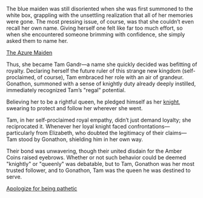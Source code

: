 <!-- title: You're the Queen! -->

The blue maiden was still disoriented when she was first summoned to the white box, grappling with the unsettling realization that all of her memories were gone. The most pressing issue, of course, was that she couldn’t even recall her own name. Giving herself one felt like far too much effort, so when she encountered someone brimming with confidence, she simply asked them to name her.

[The Azure Maiden](#embed:https://www.youtube.com/live/zgioohaY0m4?t=699)

Thus, she became Tam Gandr—a name she quickly decided was befitting of royalty. Declaring herself the future ruler of this strange new kingdom (self-proclaimed, of course), Tam embraced her role with an air of grandeur. Gonathon, summoned with a sense of knightly duty already deeply instilled, immediately recognized Tam’s "regal" potential.

Believing her to be a rightful queen, he pledged himself as her [knight](https://www.youtube.com/live/y9KKa_k2VTU?feature=shared&t=5727), swearing to protect and follow her wherever she went.

Tam, in her self-proclaimed royal empathy, didn’t just demand loyalty; she reciprocated it. Whenever her loyal knight faced confrontations—particularly from Elizabeth, who doubted the legitimacy of their claims—Tam stood by Gonathon, shielding him in her own way.

Their bond was unwavering, though their united disdain for the Amber Coins raised eyebrows. Whether or not such behavior could be deemed "knightly" or "queenly" was debatable, but to Tam, Gonathon was her most trusted follower, and to Gonathon, Tam was the queen he was destined to serve.

[Apologize for being pathetic](#embed:https://www.youtube.com/live/zgioohaY0m4?feature=shared&t=9013)
